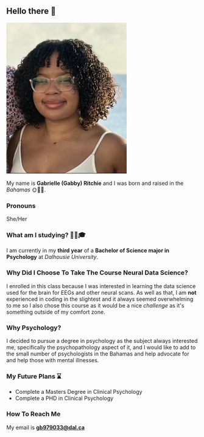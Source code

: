 ## Hello there 👋
![alt text](Gabby.png)

My name is **Gabrielle (Gabby) Ritchie**   and I was born and raised in the *Bahamas* 🌞🐚🌴.
### Pronouns 
She/Her

### What am I studying? 🤔📓🎓
I am currently in my **third year** of a **Bachelor of Science major in Psychology** at *Dalhousie University*. 
### Why Did I Choose To Take The Course Neural Data Science? 
I enrolled in this class because I was interested in learning the data science used for the brain for EEGs and other neural scans. As well as that, I am **not** experienced in coding in the slightest and it always seemed overwhelming  to me so I also chose this course as it would be a nice *challenge* as it's something outside of my comfort zone. 
### Why Psychology? 
I decided to pursue a degree in psychology as the subject always interested me, specifically the psychopathology aspect of it, and I would like to add to the small number of psychologists in the Bahamas and help advocate for and help those with mental illnesses.  
### My Future Plans ⌛
- Complete a Masters Degree in Clinical Psychology
- Complete a PHD in Clinical Psychology 

### How To Reach Me 
My email is **gb979033@dal.ca**
<!--
**gb979033/gb979033** is a ✨ _special_ ✨ repository because its `README.md` (this file) appears on your GitHub profile.

Here are some ideas to get you started:

- 🔭 I’m currently working on ...
- 🌱 I’m currently learning ...
- 👯 I’m looking to collaborate on ...
- 🤔 I’m looking for help with ...
- 💬 Ask me about ...
- 📫 How to reach me: ...
- 😄 Pronouns: ...
- ⚡ Fun fact: ...
-->

